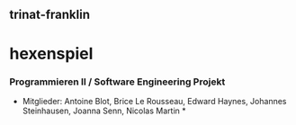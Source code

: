 ## trinat-franklin
# hexenspiel

### Programmieren II / Software Engineering Projekt

* Mitglieder: Antoine Blot, Brice Le Rousseau, Edward Haynes, Johannes Steinhausen, Joanna Senn, Nicolas Martin *



